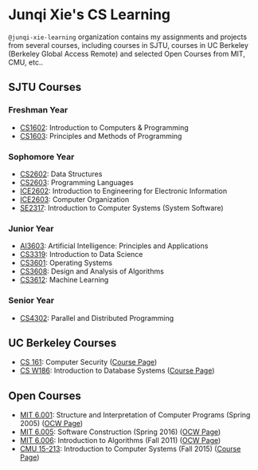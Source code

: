 # Junqi Xie's CS Learning

`@junqi-xie-learning` organization contains my assignments and projects from several courses, including courses in SJTU, courses in UC Berkeley (Berkeley Global Access Remote) and selected Open Courses from MIT, CMU, etc..

## SJTU Courses

### Freshman Year

* [CS1602](https://github.com/junqi-xie-learning/CS1602-Assignments): Introduction to Computers & Programming
* [CS1603](https://github.com/junqi-xie-learning/CS1603-Assignments): Principles and Methods of Programming

### Sophomore Year

* [CS2602](https://github.com/junqi-xie-learning/CS2602-Assignments): Data Structures
* [CS2603](https://github.com/junqi-xie-learning/CS2603-Assignments): Programming Languages
* [ICE2602](https://github.com/junqi-xie-learning/ICE2602-Assignments): Introduction to Engineering for Electronic Information
* [ICE2603](https://github.com/junqi-xie/MIPS-CPU): Computer Organization
* [SE2317](https://github.com/junqi-xie-learning/ICS-Labs): Introduction to Computer Systems (System Software)

### Junior Year

* [AI3603](https://github.com/junqi-xie-learning/AI3603-Assignments): Artificial Intelligence: Principles and Applications
* [CS3319](https://github.com/junqi-xie-learning/CS3319-Assignments): Introduction to Data Science
* [CS3601](https://github.com/junqi-xie/ChCore): Operating Systems
* [CS3608](https://github.com/junqi-xie-learning/CS3608-Assignments): Design and Analysis of Algorithms
* [CS3612](https://github.com/junqi-xie-learning/CS3612-Assignments): Machine Learning

### Senior Year

* [CS4302](https://github.com/junqi-xie-learning/CS4302-Assignments): Parallel and Distributed Programming

## UC Berkeley Courses

* [CS 161](https://github.com/junqi-xie/REGULUS): Computer Security ([Course Page](http://inst.eecs.berkeley.edu/~cs161/))
* [CS W186](https://github.com/junqi-xie/RookieDB): Introduction to Database Systems ([Course Page](http://inst.eecs.berkeley.edu/~cs186/))

## Open Courses

* [MIT 6.001](https://github.com/junqi-xie-learning/SICP-Projects): Structure and Interpretation of Computer Programs (Spring 2005) ([OCW Page](https://ocw.mit.edu/courses/6-001-structure-and-interpretation-of-computer-programs-spring-2005/))
* [MIT 6.005](https://github.com/junqi-xie-learning/6-005-Assignments): Software Construction (Spring 2016) ([OCW Page](https://ocw.mit.edu/courses/6-005-software-construction-spring-2016/))
* [MIT 6.006](https://github.com/junqi-xie-learning/6-006-Assignments): Introduction to Algorithms (Fall 2011) ([OCW Page](https://ocw.mit.edu/courses/6-006-introduction-to-algorithms-fall-2011/))
* [CMU 15-213](https://github.com/junqi-xie-learning/ICS-Labs): Introduction to Computer Systems (Fall 2015) ([Course Page](http://www.cs.cmu.edu/afs/cs/academic/class/15213-f15/www/))

